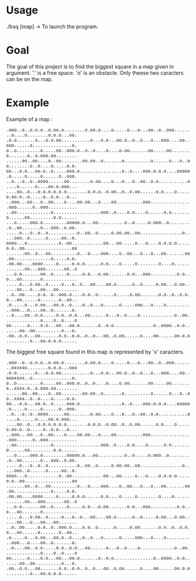 # Usage

./bsq [map] -> To launch the program.

# Goal

The goal of this project is to find the biggest square in a map given in argument. '.' is a free space. 'o' is an obstacle.
Only theese two caracters can be on the map.

# Example

Example of a map :

``.ooo..o..o.o.o..o.oo.o........o.oo.o....o.....o...o...oo..o..ooo........o....o........o.o.o...oo. .o.o.......o...o.o.oo...........o...o.o...oo.o..o..o...o...ooo....oo..ooo......o...............o. o..o.........o.....oo..ooo.o..o..o....o....o.oo.......oo.....oo.......o.......o..o.ooo.oo........ ......oo..oo....o..oo........oo.oo..o.......o..........o......o...o..oo........o..o....o.....o.o. oo...o.o...oo.o..o.....ooo.o................o..o....ooo.o.o.o....ooooo.o.....o.....o......o..ooo. ..o...o..o..oooo......oo........o.oo....o...o...o..oo..o.o...........o....o......o....oo.o.ooo... ....oo..o...o.o.o.o.o.o........o.o.o..o.oo..o..o.oo......o.o....o.....o.oo.o..o.....o..o.o...o... ..ooo...oo...o..oo....o....oo.oo...o....oo..........ooo................ooo......o..ooo........... ..oo.............o..................ooo..o....o.o....o......o.o.......o......oo.........o.o...... ...o.....ooo.o.........ooooo.o...oo..........o..o.....o.ooo..o.........o..oo.......o...ooo..o.oo. .....o...o..o..o...........o..oo..o.....o.oo.oo..oo................o.....ooo..o......o.....oo..o. oooo...o............o..oo............oo...oo.....o...o....o.o.o.o.....o.o..oo..................oo .......oo..o...oo..........o...o....ooo....o..oo...o...o...oo.......oo.oo..............o.....o.o. .oo.oo....oooo.....o.....o.o.o......o.o....o.....o........o....o.............oo...ooo.......oo..o ...o.o.......oo..o.....o.....o.o...o.oo.......o.o...ooo..........o.o..o...oo.......o............. .....o...o.oo..o.....o...o..o...oo....oo.o......o..o.....o.oo...o.oo......oo...o...oo...oo....... ..o..oo.....o.o..o..ooo.o....o.o..o......o.....o.oo.......o.o..o..o.o.o...oo......o.......o..oo.. .o.....o...o.oo...oo.o..o....o..o...o......o.....ooo...o....o...........ooo...o....oo..o.......o. ..o....oo..o.o.....o.o..o.o...oo......o...o..o....o.............o..oo..............o....o..o....o oo......o....o.o...oo...oo.o.......o..o.o...............o..oooo..o.o.......oo..oo..........o...o. .oo..o.o...oo.......o.o..o.o..o..o...oo..o.oo......o....oo......oo.o.o.........o...oo.o.o.o......``

The biggest free square found in this map is represented by 'x' caracters.

``.ooo..o..o.o.o..o.oo.o........o.oo.o....o.....o...o...oo..o..ooo........oxxxxo........o.o.o...ooo .o.o.......o...o.o.oo...........o...o.o...oo.o..o..o...o...ooo....oo..oooxxxx..o...............o. o..o.........o.....oo..ooo.o..o..o....o....o.oo.......oo.....oo.......o..xxxx.o..o.ooo.oo........ ......oo..oo....o..oo........oo.oo..o.......o..........o......o...o..oo..xxxx..o..o....o.....o.o. oo...o.o...oo.o..o.....ooo.o................o..o....ooo.o.o.o....ooooo.o.....o.....o......o..ooo. ..o...o..o..oooo......oo........o.oo....o...o...o..oo..o.o...........o....o......o....oo.o.ooo... ....oo..o...o.o.o.o.o.o........o.o.o..o.oo..o..o.oo......o.o....o.....o.oo.o..o.....o..o.o...o... ..ooo...oo...o..oo....o....oo.oo...o....oo..........ooo................ooo......o..ooo........... ..oo.............o..................ooo..o....o.o....o......o.o.......o......oo.........o.o...... ...o.....ooo.o.........ooooo.o...oo..........o..o.....o.ooo..o.........o..oo.......o...ooo..o.oo. .....o...o..o..o...........o..oo..o.....o.oo.oo..oo................o.....ooo..o......o.....oo..o. oooo...o............o..oo............oo...oo.....o...o....o.o.o.o.....o.o..oo..................oo .......oo..o...oo..........o...o....ooo....o..oo...o...o...oo.......oo.oo..............o.....o.o. .oo.oo....oooo.....o.....o.o.o......o.o....o.....o........o....o.............oo...ooo.......oo..o ...o.o.......oo..o.....o.....o.o...o.oo.......o.o...ooo..........o.o..o...oo.......o............. .....o...o.oo..o.....o...o..o...oo....oo.o......o..o.....o.oo...o.oo......oo...o...oo...oo....... ..o..oo.....o.o..o..ooo.o....o.o..o......o.....o.oo.......o.o..o..o.o.o...oo......o.......o..oo.. .o.....o...o.oo...oo.o..o....o..o...o......o.....ooo...o....o...........ooo...o....oo..o.......o. ..o....oo..o.o.....o.o..o.o...oo......o...o..o....o.............o..oo..............o....o..o....o oo......o....o.o...oo...oo.o.......o..o.o...............o..oooo..o.o.......oo..oo..........o...o. .oo..o.o...oo.......o.o..o.o..o..o...oo..o.oo......o....oo......oo.o.o.........o...oo.o.o.o......``
